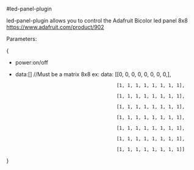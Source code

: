 #led-panel-plugin

led-panel-plugin allows you to control the Adafruit Bicolor led panel 8x8 
https://www.adafruit.com/product/902

Parameters:

 {

 - power:on/off

 - data:[] //Must be a matrix 8x8 ex: data: [[0, 0, 0, 0, 0, 0, 0, 0,],

											[1, 1, 1, 1, 1, 1, 1, 1],

											[1, 1, 1, 1, 1, 1, 1, 1],

											[1, 1, 1, 1, 1, 1, 1, 1],

											[1, 1, 1, 1, 1, 1, 1, 1],

											[1, 1, 1, 1, 1, 1, 1, 1],
											
											[1, 1, 1, 1, 1, 1, 1, 1],

											[1, 1, 1, 1, 1, 1, 1, 1]]

 }